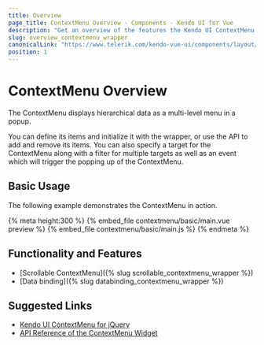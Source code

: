 ```yaml
---
title: Overview
page_title: ContextMenu Overview - Components - Kendo UI for Vue
description: "Get an overview of the features the Kendo UI ContextMenu wrapper for Vue delivers and use the component in Vue projects."
slug: overview_contextmenu_wrapper
canonicalLink: "https://www.telerik.com/kendo-vue-ui/components/layout/menu/context-menu/"
position: 1
---
```


<div><WrapperBanner link="/kendo-vue-ui/components/layout/menu/context-menu"></WrapperBanner></div>    

# ContextMenu Overview

The ContextMenu displays hierarchical data as a multi-level menu in a popup.

You can define its items and initialize it with the wrapper, or use the API to add and remove its items. You can also specify a target for the ContextMenu along with a filter for multiple targets as well as an event which will trigger the popping up of the ContextMenu.

<div data-component="StartFreeTrialSection"></div>

## Basic Usage

The following example demonstrates the ContextMenu in action.

{% meta height:300 %}
{% embed_file contextmenu/basic/main.vue preview %}
{% embed_file contextmenu/basic/main.js %}
{% endmeta %}

## Functionality and Features

* [Scrollable ContextMenu]({% slug scrollable_contextmenu_wrapper %})
* [Data binding]({% slug databinding_contextmenu_wrapper %})

## Suggested Links

* [Kendo UI ContextMenu for jQuery](https://docs.telerik.com/kendo-ui/controls/navigation/menu/contextmenu)
* [API Reference of the ContextMenu Widget](https://docs.telerik.com/kendo-ui/api/javascript/ui/contextmenu)
